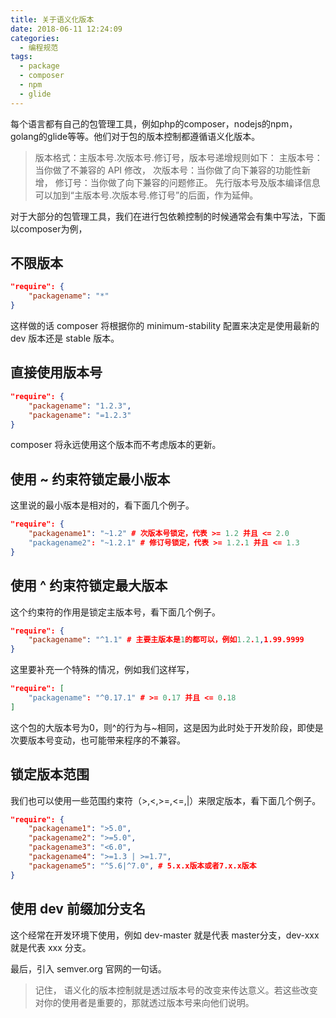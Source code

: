 ```yaml
---
title: 关于语义化版本
date: 2018-06-11 12:24:09
categories:
  - 编程规范
tags:
  - package
  - composer
  - npm
  - glide
---
```


每个语言都有自己的包管理工具，例如php的composer，nodejs的npm，golang的glide等等。他们对于包的版本控制都遵循语义化版本。

> 版本格式：主版本号.次版本号.修订号，版本号递增规则如下： 主版本号：当你做了不兼容的 API 修改， 次版本号：当你做了向下兼容的功能性新增， 修订号：当你做了向下兼容的问题修正。 先行版本号及版本编译信息可以加到“主版本号.次版本号.修订号”的后面，作为延伸。

<!--more-->

对于大部分的包管理工具，我们在进行包依赖控制的时候通常会有集中写法，下面以composer为例，

## 不限版本

```json
"require": {
    "packagename": "*"
}
```

这样做的话 composer 将根据你的 minimum-stability 配置来决定是使用最新的 dev 版本还是 stable 版本。

## 直接使用版本号

```json
"require": {
    "packagename": "1.2.3",
    "packagename": "=1.2.3"
}
```

composer 将永远使用这个版本而不考虑版本的更新。

## 使用 ~ 约束符锁定最小版本

这里说的最小版本是相对的，看下面几个例子。

```json
"require": {
    "packagename1": "~1.2" # 次版本号锁定，代表 >= 1.2 并且 <= 2.0
    "packagename2": "~1.2.1" # 修订号锁定，代表 >= 1.2.1 并且 <= 1.3
}
```

## 使用 ^ 约束符锁定最大版本

这个约束符的作用是锁定主版本号，看下面几个例子。

```json
"require": {
    "packagename": "^1.1" # 主要主版本是1的都可以，例如1.2.1,1.99.9999
}
```

这里要补充一个特殊的情况，例如我们这样写，

```json
"require": [
    "packagename": "^0.17.1" # >= 0.17 并且 <= 0.18
]
```

这个包的大版本号为0，则^的行为与~相同，这是因为此时处于开发阶段，即使是次要版本号变动，也可能带来程序的不兼容。

## 锁定版本范围

我们也可以使用一些范围约束符（>,<,>=,<=,|）来限定版本，看下面几个例子。

```json
"require": {
    "packagename1": ">5.0",
    "packagename2": ">=5.0",
    "packagename3": "<6.0",
    "packagename4": ">=1.3 | >=1.7",
    "packagename5": "^5.6|^7.0", # 5.x.x版本或者7.x.x版本
}
```

## 使用 dev 前缀加分支名

这个经常在开发环境下使用，例如 dev-master 就是代表 master分支，dev-xxx 就是代表 xxx 分支。

最后，引入 semver.org 官网的一句话。

> 记住， 语义化的版本控制就是透过版本号的改变来传达意义。若这些改变对你的使用者是重要的，那就透过版本号来向他们说明。
